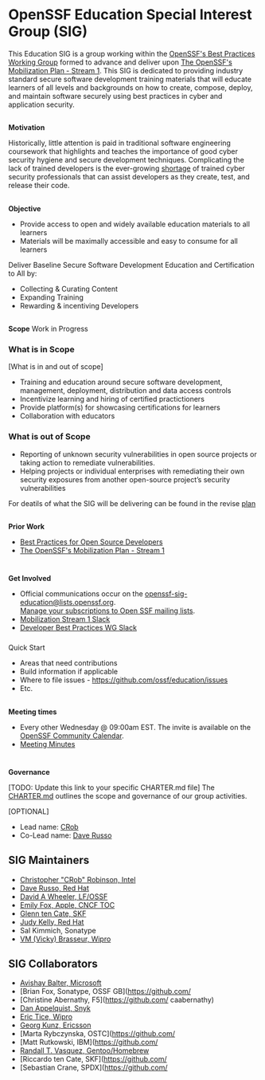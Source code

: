 # **OpenSSF Education Special Interest Group (SIG)**
This Education SIG is a group working within the [OpenSSF's Best Practices Working Group](https://github.com/ossf/wg-best-practices-os-developers) formed to advance and deliver upon [The OpenSSF's Mobilization Plan - Stream 1](https://8112310.fs1.hubspotusercontent-na1.net/hubfs/8112310/OpenSSF/White%20House%20OSS%20Mobilization%20Plan.pdf?hsCtaTracking=3b79d59d-e8d3-4c69-a67b-6b87b325313c%7C7a1a8b01-65ae-4bac-b97c-071dac09a2d8).  This SIG is dedicated to providing industry standard secure software development training materials that will educate learners of all levels and backgrounds on how to create, compose, deploy, and maintain software securely using best practices in cyber and application security.

## 
**Motivation**

Historically, little attention is paid in traditional software engineering coursework that highlights and teaches the importance of good cyber security hygiene and secure development techniques. Complicating the lack of trained developers is the ever-growing [shortage](https://www.cyberseek.org/heatmap.html) of trained cyber security professionals that can assist developers as they create, test, and release their code.

## 
**Objective**
- Provide access to open and widely available education materials to all learners
- Materials will be maximally accessible and easy to consume for all learners

Deliver Baseline Secure Software Development Education and Certification to All by:
- Collecting & Curating Content
- Expanding Training
- Rewarding & incentiving Developers


## 
**Scope**
Work in Progress
### What is in Scope ###
[What is in and out of scope]
- Training and education around secure software development, management, deployment, distribution and data access controls
- Incentivize learning and hiring of certified practictioners
- Provide platform(s) for showcasing certifications for learners
- Collaboration with educators 

### What is out of Scope ##
- Reporting of unknown security vulnerabilities in open source projects or taking action to remediate vulnerabilities.
- Helping projects or individual enterprises with remediating their own security exposures from another open-source project’s security vulnerabilities

For deatils of what the SIG will be delivering can be found in the revise [plan](https://github.com/ossf/education/tree/main/plan)

## 
**Prior Work**

* [Best Practices for Open Source Developers](https://github.com/ossf/wg-best-practices-oss-developers)
* [The OpenSSF's Mobilization Plan - Stream 1](https://8112310.fs1.hubspotusercontent-na1.net/hubfs/8112310/OpenSSF/White%20House%20OSS%20Mobilization%20Plan.pdf?hsCtaTracking=3b79d59d-e8d3-4c69-a67b-6b87b325313c%7C7a1a8b01-65ae-4bac-b97c-071dac09a2d8)


# 
**Get Involved**

*   Official communications occur on the [openssf-sig-education@lists.openssf.org](https://lists.openssf.org/g/openssf-sig-education).  \
[Manage your subscriptions to Open SSF mailing lists](https://lists.openssf.org/g/main/subgroups).
*   [Mobilization Stream 1 Slack](https://openssf.slack.com/archives/C03B9AP95LG)
*   [Developer Best Practices WG Slack](https://openssf.slack.com/archives/C01AHCRP8BT)

### 
Quick Start

*   Areas that need contributions
*   Build information if applicable
*   Where to file issues - https://github.com/ossf/education/issues
*   Etc.

## 
**Meeting times**

*   Every other Wednesday @ 09:00am EST.  The invite is available on the [OpenSSF Community Calendar](https://calendar.google.com/calendar/u/0/r?cid=czYzdm9lZmhwNWk5cGZsdGI1cTY3bmdwZXNAZ3JvdXAuY2FsZW5kYXIuZ29vZ2xlLmNvbQ).
*   [Meeting Minutes](https://docs.google.com/document/d/1Lt8uGpiMFfgws8VF36xtTMaJAeHufha-7Dqz1tjrPGY/)

# 
**Governance**

[TODO: Update this link to your specific CHARTER.md file]
The [CHARTER.md](https://github.com/ossf/project-template/blob/main/CHARTER.md) outlines the scope and governance of our group activities.


[OPTIONAL]
*   Lead name: [CRob](https://github.com/SecurityCRob)
*   Co-Lead name: [Dave Russo](https://github.com/drusso-rh) 

## SIG Maintainers
- [Christopher "CRob" Robinson, Intel](https://github.com/SecurityCRob)
- [Dave Russo, Red Hat](https://github.com/drusso-rh)
- [David A Wheeler, LF/OSSF](https://github.com/david-a-wheeler)
- [Emily Fox, Apple, CNCF TOC](https://github.com/TheFoxAtWork)
- [Glenn ten Cate, SKF](https://github.com/blabla1337)
- [Judy Kelly, Red Hat](https://github.com/judyobrienie)
- Sal Kimmich, Sonatype
- [VM (Vicky) Brasseur, Wipro](https://github.com/vmbrasseur)

## SIG Collaborators
- [Avishay Balter, Microsoft](https://github.com/balteravishay)
- [Brian Fox, Sonatype, OSSF GB](https://github.com/
- [Christine Abernathy, F5](https://github.com/ caabernathy)
- [Dan Appelquist, Snyk](https://github.com/Torgo)
- [Eric Tice, Wipro](https://github.com/erictice)
- [Georg Kunz, Ericsson](https://github.com/gkunz)
- [Marta Rybczynska, OSTC](https://github.com/
- [Matt Rutkowski, IBM](https://github.com/
- [Randall T. Vasquez, Gentoo/Homebrew](https://github.com/ran-dall)
- [Riccardo ten Cate, SKF](https://github.com/
- [Sebastian Crane, SPDX](https://github.com/
